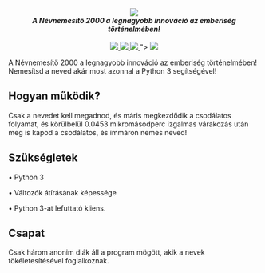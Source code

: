 <div align="center">
  <img src="https://cdn.discordapp.com/attachments/423730481293557763/548178720461160478/nevnemesito2000.png" align="center">
  <br>
  <strong><i>A Névnemesítő 2000 a legnagyobb innováció az emberiség történelmében!</i></strong>
  <br>
  <br>
  <a href="https://github.com/TheBitLlama">
    <img   
src="https://img.shields.io/badge/K%C3%89SZ%C3%8DT%C5%90K-BitLlama-7289da.svg?style=for-the-badge" data-canonical-src="https://img.shields.io/badge/K%C3%89SZ%C3%8DT%C5%90K-BitLlama-7289da.svg?style=for-the-badge" style="max-width:100%;">
  </a><a href="https://github.com/Daaniiieel">
    <img   
src="https://img.shields.io/badge/K%C3%89SZ%C3%8DT%C5%90K-Daaniiieel-green.svg?style=for-the-badge" data-canonical-src="https://img.shields.io/badge/K%C3%89SZ%C3%8DT%C5%90K-Daaniiieel-green.svg?style=for-the-badge" style="max-width:100%;">
  </a><a href="<a href="https://github.com/Daaniiieel">
    <img   
src="https://img.shields.io/badge/K%C3%89SZ%C3%8DT%C5%90K-Daaniiieel-green.svg?style=for-the-badge" data-canonical-src="https://img.shields.io/badge/K%C3%89SZ%C3%8DT%C5%90K-Daaniiieel-green.svg?style=for-the-badge" style="max-width:100%;">
  </a>">
    <img   
src="https://img.shields.io/badge/K%C3%89SZ%C3%8DT%C5%90K-Daaniiieel-green.svg?style=for-the-badge" data-canonical-src="https://img.shields.io/badge/K%C3%89SZ%C3%8DT%C5%90K-Daaniiieel-green.svg?style=for-the-badge" style="max-width:100%;">
  </a>
</div>


A Névnemesítő 2000 a legnagyobb innováció az emberiség történelmében! Nemesítsd a neved akár most azonnal a Python 3 segítségével!

## Hogyan működik?

Csak a nevedet kell megadnod, és máris megkezdődik a csodálatos folyamat, és körülbelül 0.0453 mikromásodperc izgalmas várakozás után
meg is kapod a csodálatos, és immáron nemes neved!

## Szükségletek

• Python 3

• Változók átírásának képessége

• Python 3-at lefuttató kliens.

## Csapat

Csak három anonim diák áll a program mögött, akik a nevek tökéletesítésével foglalkoznak.
